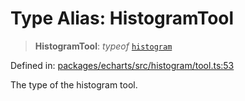 # Type Alias: HistogramTool

> **HistogramTool**: *typeof* [`histogram`](../variables/histogram.md)

Defined in: [packages/echarts/src/histogram/tool.ts:53](https://github.com/GeoDaCenter/openassistant/blob/994a31d776db171047aa7cd650eb798b5317f644/packages/echarts/src/histogram/tool.ts#L53)

The type of the histogram tool.
